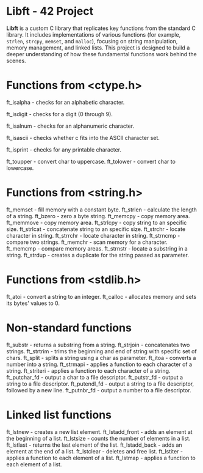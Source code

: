 # Libft - 42 Project

**Libft** is a custom C library that replicates key functions from the standard C library. It includes implementations of various functions (for example, `strlen`, `strcpy`, `memset`, and `malloc`), focusing on string manipulation, memory management, and linked lists. This project is designed to build a deeper understanding of how these fundamental functions work behind the scenes. 

# Functions from <ctype.h>
ft_isalpha - checks for an alphabetic character.

ft_isdigit - checks for a digit (0 through 9).

ft_isalnum - checks for an alphanumeric character.

ft_isascii - checks whether c fits into the ASCII character set.

ft_isprint - checks for any printable character.

ft_toupper - convert char to uppercase.
ft_tolower - convert char to lowercase.

# Functions from <string.h>
ft_memset - fill memory with a constant byte.
ft_strlen - calculate the length of a string.
ft_bzero - zero a byte string.
ft_memcpy - copy memory area.
ft_memmove - copy memory area.
ft_strlcpy - copy string to an specific size.
ft_strlcat - concatenate string to an specific size.
ft_strchr - locate character in string.
ft_strrchr - locate character in string.
ft_strncmp - compare two strings.
ft_memchr - scan memory for a character.
ft_memcmp - compare memory areas.
ft_strnstr - locate a substring in a string.
ft_strdup - creates a duplicate for the string passed as parameter.

# Functions from <stdlib.h>
ft_atoi - convert a string to an integer.
ft_calloc - allocates memory and sets its bytes' values to 0.

# Non-standard functions
ft_substr - returns a substring from a string.
ft_strjoin - concatenates two strings.
ft_strtrim - trims the beginning and end of string with specific set of chars.
ft_split - splits a string using a char as parameter.
ft_itoa - converts a number into a string.
ft_strmapi - applies a function to each character of a string.
ft_striteri - applies a function to each character of a string.
ft_putchar_fd - output a char to a file descriptor.
ft_putstr_fd - output a string to a file descriptor.
ft_putendl_fd - output a string to a file descriptor, followed by a new line.
ft_putnbr_fd - output a number to a file descriptor.

# Linked list functions
ft_lstnew - creates a new list element.
ft_lstadd_front - adds an element at the beginning of a list.
ft_lstsize - counts the number of elements in a list.
ft_lstlast - returns the last element of the list.
ft_lstadd_back - adds an element at the end of a list.
ft_lstclear - deletes and free list.
ft_lstiter - applies a function to each element of a list.
ft_lstmap - applies a function to each element of a list.
